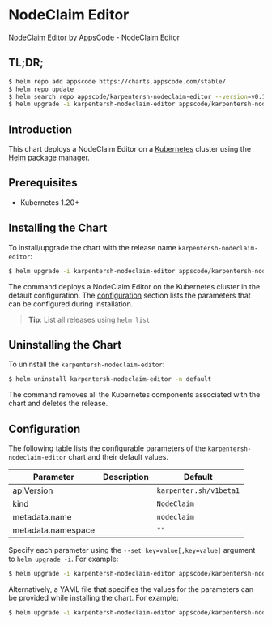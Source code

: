 # NodeClaim Editor

[NodeClaim Editor by AppsCode](https://appscode.com) - NodeClaim Editor

## TL;DR;

```bash
$ helm repo add appscode https://charts.appscode.com/stable/
$ helm repo update
$ helm search repo appscode/karpentersh-nodeclaim-editor --version=v0.16.0
$ helm upgrade -i karpentersh-nodeclaim-editor appscode/karpentersh-nodeclaim-editor -n default --create-namespace --version=v0.16.0
```

## Introduction

This chart deploys a NodeClaim Editor on a [Kubernetes](http://kubernetes.io) cluster using the [Helm](https://helm.sh) package manager.

## Prerequisites

- Kubernetes 1.20+

## Installing the Chart

To install/upgrade the chart with the release name `karpentersh-nodeclaim-editor`:

```bash
$ helm upgrade -i karpentersh-nodeclaim-editor appscode/karpentersh-nodeclaim-editor -n default --create-namespace --version=v0.16.0
```

The command deploys a NodeClaim Editor on the Kubernetes cluster in the default configuration. The [configuration](#configuration) section lists the parameters that can be configured during installation.

> **Tip**: List all releases using `helm list`

## Uninstalling the Chart

To uninstall the `karpentersh-nodeclaim-editor`:

```bash
$ helm uninstall karpentersh-nodeclaim-editor -n default
```

The command removes all the Kubernetes components associated with the chart and deletes the release.

## Configuration

The following table lists the configurable parameters of the `karpentersh-nodeclaim-editor` chart and their default values.

|     Parameter      | Description |              Default              |
|--------------------|-------------|-----------------------------------|
| apiVersion         |             | <code>karpenter.sh/v1beta1</code> |
| kind               |             | <code>NodeClaim</code>            |
| metadata.name      |             | <code>nodeclaim</code>            |
| metadata.namespace |             | <code>""</code>                   |


Specify each parameter using the `--set key=value[,key=value]` argument to `helm upgrade -i`. For example:

```bash
$ helm upgrade -i karpentersh-nodeclaim-editor appscode/karpentersh-nodeclaim-editor -n default --create-namespace --version=v0.16.0 --set apiVersion=karpenter.sh/v1beta1
```

Alternatively, a YAML file that specifies the values for the parameters can be provided while
installing the chart. For example:

```bash
$ helm upgrade -i karpentersh-nodeclaim-editor appscode/karpentersh-nodeclaim-editor -n default --create-namespace --version=v0.16.0 --values values.yaml
```
